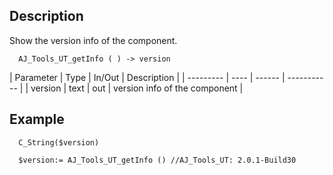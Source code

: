 ﻿<!-- AJ_Tools_UT_getInfo ( ) -> version -->


## Description

Show the version info of the component.


```4d
  AJ_Tools_UT_getInfo ( ) -> version
```

| Parameter | Type | In/Out | Description |
| --------- | ---- | ------ | ----------- |
| version | text | out | version info of the component |

## Example

```4d
  C_String($version)

  $version:= AJ_Tools_UT_getInfo () //AJ_Tools_UT: 2.0.1-Build30
```
